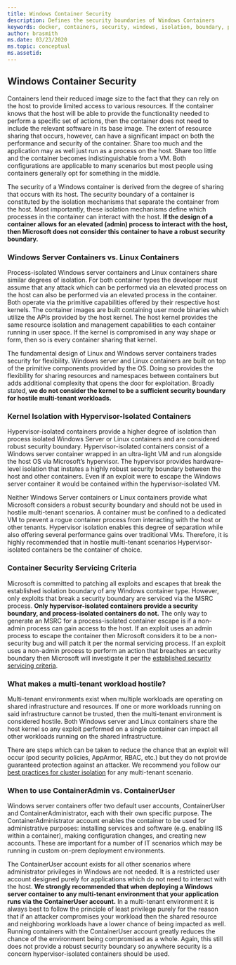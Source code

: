 ```yaml
---
title: Windows Container Security
description: Defines the security boundaries of Windows Containers
keywords: docker, containers, security, windows, isolation, boundary, privacy, kubernetes, linux
author: brasmith
ms.date: 03/23/2020
ms.topic: conceptual
ms.assetid: 
---
```

## Windows Container Security

Containers lend their reduced image size to the fact that they can rely on the host to provide limited access to various resources. If the container knows that the host will be able to provide the functionality needed to perform a specific set of actions, then the container does not need to include the relevant software in its base image. The extent of resource sharing that occurs, however, can have a significant impact on both the performance and security of the container. Share too much and the application may as well just run as a process on the host. Share too little and the container becomes indistinguishable from a VM.  Both configurations are applicable to many scenarios but most people using containers generally opt for something in the middle.

The security of a Windows container is derived from the degree of sharing that occurs with its host. The security boundary of a container is constituted by the isolation mechanisms that separate the container from the host. Most importantly, these isolation mechanisms define which processes in the container can interact with the host. **If the design of a container allows for an elevated (admin) process to interact with the host, then Microsoft does not consider this container to have a robust security boundary.**

### Windows Server Containers vs. Linux Containers

Process-isolated Windows server containers and Linux containers share similar degrees of isolation. For both container types the developer must assume that any attack which can be performed via an elevated process on the host can also be performed via an elevated process in the container. Both operate via the primitive capabilities offered by their respective host kernels. The container images are built containing user mode binaries which utilize the APIs provided by the host kernel. The host kernel provides the same resource isolation and management capabilities to each container running in user space. If the kernel is compromised in any way shape or form, then so is every container sharing that kernel.

The fundamental design of Linux and Windows server containers trades security for flexibility. Windows server and Linux containers are built on top of the primitive components provided by the OS. Doing so provides the flexibility for sharing resources and namespaces between containers but adds additional complexity that opens the door for exploitation. Broadly stated, **we do not consider the kernel to be a sufficient security boundary for hostile multi-tenant workloads.**

### Kernel Isolation with Hypervisor-Isolated Containers

Hypervisor-isolated containers provide a higher degree of isolation than process isolated Windows Server or Linux containers and are considered robust security boundary. Hypervisor-isolated containers consist of a Windows server container wrapped in an ultra-light VM and run alongside the host OS via Microsoft’s hypervisor. The hypervisor provides hardware-level isolation that instates a highly robust security boundary between the host and other containers. Even if an exploit were to escape the Windows server container it would be contained within the hypervisor-isolated VM.

Neither Windows Server containers or Linux containers provide what Microsoft considers a robust security boundary and should not be used in hostile multi-tenant scenarios. A container must be confined to a dedicated VM to prevent a rogue container process from interacting with the host or other tenants. Hypervisor isolation enables this degree of separation while also offering several performance gains over traditional VMs. Therefore, it is highly recommended that in hostile multi-tenant scenarios Hypervisor-isolated containers be the container of choice.

### Container Security Servicing Criteria

Microsoft is committed to patching all exploits and escapes that break the established isolation boundary of any Windows container type. However, only exploits that break a security boundary are serviced via the MSRC process. **Only hypervisor-isolated containers provide a security boundary, and process-isolated containers do not.** The only way to generate an MSRC for a process-isolated container escape is if a non-admin process can gain access to the host. If an exploit uses an admin process to escape the container then Microsoft considers it to be a non-security bug and will patch it per the normal servicing process. If an exploit uses a non-admin process to perform an action that breaches an security boundary then Microsoft will investigate it per the [established security servicing criteria](https://www.microsoft.com/msrc/windows-security-servicing-criteria).

### What makes a multi-tenant workload hostile?

Multi-tenant environments exist when multiple workloads are operating on shared infrastructure and resources. If one or more workloads running on said infrastructure cannot be trusted, then the multi-tenant environment is considered hostile. Both Windows server and Linux containers share the host kernel so any exploit performed on a single container can impact all other workloads running on the shared infrastructure.

There are steps which can be taken to reduce the chance that an exploit will occur (pod security policies, AppArmor, RBAC, etc.) but they do not provide guaranteed protection against an attacker. We recommend you follow our [best practices for cluster isolation](https://docs.microsoft.com/azure/aks/operator-best-practices-cluster-isolation) for any multi-tenant scenario.

### When to use ContainerAdmin vs. ContainerUser

Windows server containers offer two default user accounts, ContainerUser and ContainerAdministrator, each with their own specific purpose. The ContainerAdministrator account enables the container to be used for administrative purposes: installing services and software (e.g. enabling IIS within a container), making configuration changes, and creating new accounts. These are important for a number of IT scenarios which may be running in custom on-prem deployment environments.

The ContainerUser account exists for all other scenarios where administrator privileges in Windows are not needed. It is a restricted user account designed purely for applications which do not need to interact with the host. **We strongly recommended that when deploying a Windows server container to any multi-tenant environment that your application runs via the ContainerUser account.** In a multi-tenant environment it is always best to follow the principle of least privilege purely for the reason that if an attacker compromises your workload then the shared resource and neighboring workloads have a lower chance of being impacted as well. Running containers with the ContainerUser account greatly reduces the chance of the environment being compromised as a whole. Again, this still does not provide a robust security boundary so anywhere security is a concern hypervisor-isolated containers should be used.
